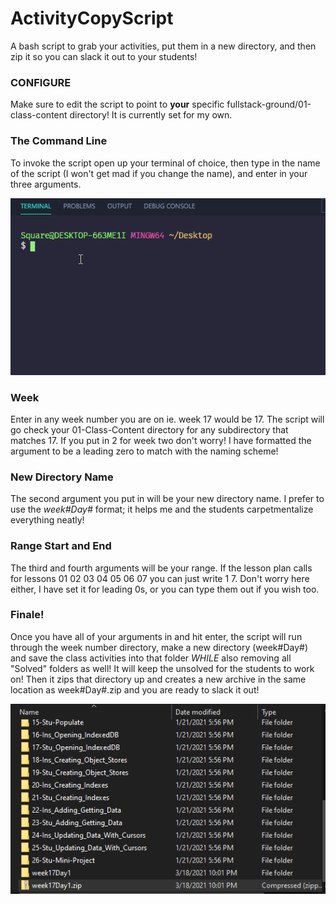 # ActivityCopyScript
A bash script to grab your activities, put them in a new directory, and then zip it so you can slack it out to your students!
### CONFIGURE
Make sure to edit the script to point to **your** specific fullstack-ground/01-class-content directory! It is currently set for my own.
### The Command Line
To invoke the script open up your terminal of choice, then type in the name of the script (I won't get mad if you change the name), and enter in your three arguments.

![](commandline.gif)
### Week
Enter in any week number you are on ie. week 17 would be 17. The script will go check your 01-Class-Content directory for any subdirectory that matches 17. If you put in 2 for week two don't worry! I have formatted the argument to be a leading zero to match with the naming scheme!
### New Directory Name
The second argument you put in will be your new directory name. I prefer to use the _week#Day#_ format; it helps me and the students carpetmentalize everything neatly!
### Range Start and End
The third and fourth arguments will be your range. If the lesson plan calls for lessons 01 02 03 04 05 06 07 you can just write 1 7. Don't worry here either, I have set it for leading 0s, or you can type them out if you wish too.
### Finale!
Once you have all of your arguments in and hit enter, the script will run through the week number directory, make a new directory (week#Day#) and save the class activities into that folder *WHILE* also removing all "Solved" folders as well! It will keep the unsolved for the students to work on! Then it zips that directory up and creates a new archive in the same location as week#Day#.zip and you are ready to slack it out!

![](explorer.gif)
